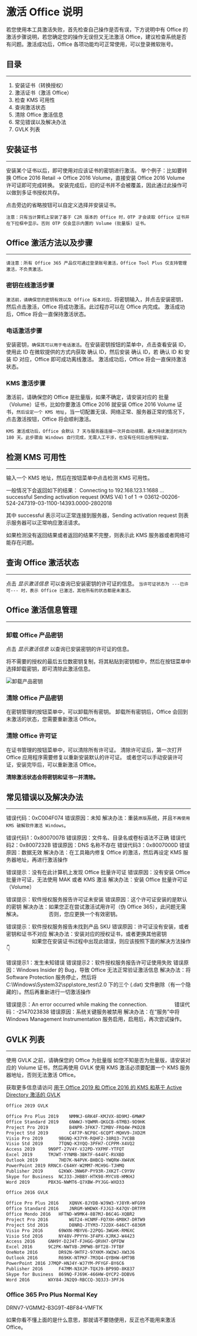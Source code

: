 # 激活 Office 说明

若您使用本工具激活失败，首先检查自己操作是否有误，下方说明中有 Office 的激活步骤说明，若您确定您的操作无误但又无法激活 Office，建议检查系统是否有问题。激活成功后，Office 各项功能均可正常使用，可以登录微软账号。

## 目录

---

1. 安装证书（转换授权）
2. 激活证书（激活 Office）
3. 检查 KMS 可用性
4. 查询激活状态
5. 清除 Office 激活信息
6. 常见错误以及解决办法
7. GVLK 列表

## 安装证书

---

安装某个证书以后，即可使用对应该证书的密钥进行激活。
举个例子：比如要转换 Office 2016 Retail -> Office 2016 Volume，直接安装 Office 2016 Volume 许可证即可完成转换。
安装完成后，旧的证书并不会被覆盖，因此通过此操作可以做到多证书授权共存。

点击旁边的省略按钮可以自定义选择并安装证书。

`注意：只有当计算机上安装了基于 C2R 版本的 Office 时，OTP 才会读取 Office 证书并在下拉框中显示。否则 OTP 仅会显示内置的 Volume (批量版) 证书。`

## Office 激活方法以及步骤

---

`请注意：所有 Office 365 产品仅可通过登录账号激活，Office Tool Plus 仅支持管理激活，不负责激活。`

### 密钥在线激活步骤

`激活前，请确保您的密钥有效以及 Office 版本对应。`将密钥输入，并点击安装密钥，然后点击激活，Office 将成功激活。此过程亦可以在 Office 内完成。
激活成功后，Office 将会一直保持激活状态。

### 电话激活步骤

安装密钥，`确保其可以用于电话激活`。在安装密钥按钮的菜单中，点击查看安装 ID，使用此 ID 在微软提供的方式内获取 确认 ID，然后安装 确认 ID，若 确认 ID 和 安装 ID 对应，Office 即可成功离线激活。
激活成功后，Office 将会一直保持激活状态。

### KMS 激活步骤

激活前，请确保您的 Office 是批量版，如果不确定，请安装对应的 批量（Volume）证书，比如你要激活 Office 2016 就安装 Office 2016 Volume 证书，`然后设定一个 KMS 地址`，当一切配置无误、网络正常、服务器正常的情况下，点击激活按钮，Office 将会顺利激活。

`KMS 激活成功后，Office 会默认 7 天与服务器连接一次并自动续期，最大持续激活时间为 180 天。此步骤由 Windows 自行完成，无需人工干涉，也没有任何后台程序驻留。`

## 检测 KMS 可用性

---

输入一个 KMS 地址，然后在按钮菜单中点击检测 KMS 可用性。

一般情况下会返回如下的结果：
Connecting to 192.168.123.1:1688 ... successful
Sending activation request (KMS V4) 1 of 1  -> 03612-00206-524-247319-03-1100-14393.0000-2802018

其中 successful 表示可以正常连接到服务器，Sending activation request 则表示服务器可以正常响应激活请求。

如果检测没有返回结果或者返回的结果不完整，则表示此 KMS 服务器或者网络可能存在问题。

## 查询 Office 激活状态

---

点击 *显示激活信息* 可以查询已安装密钥的许可证的信息。
`当许可证状态为 ---已许可--- 时，表示 Office 已激活，其他所有的状态都是未激活。`

## Office 激活信息管理

---

### 卸载 Office 产品密钥

点击 *显示激活信息* 以查询已安装密钥的许可证的信息。

将不需要的授权的最后五位数密钥复制，将其粘贴到密钥框中，然后在按钮菜单中选择卸载密钥，即可清除此激活信息。

![卸载产品密钥](https://coolhub.top/wp-content/uploads/2019/11/卸载产品密钥.png)

### 清除 Office 产品密钥

在密钥管理的按钮菜单中，可以卸载所有密钥。
卸载所有密钥后，Office 会回到未激活的状态，您需要重新激活 Office。

### 清除 Office 许可证

在证书管理的按钮菜单中，可以清除所有许可证。
清除许可证后，第一次打开 Office 应用程序需要修复以重新安装默认的许可证。
或者您可以手动安装许可证，安装完毕后，可以重新激活 Office。

**清除激活状态会将密钥和证书一并清除。**

## 常见错误以及解决办法

---

错误代码：0xC004F074
错误原因：未知
解决办法：重装`原版`系统，并且`不再使用 KMS 破解软件激活 Windows`。

错误代码1：0x8007007B
错误原因：文件名、目录名或卷标语法不正确
错误代码2：0x8007232B
错误原因：DNS 名称不存在
错误代码3：0x8007000D
错误原因：数据无效
解决办法：在工具箱内修复 Office 的激活，然后再设定 KMS 服务器地址，再进行激活操作

错误提示：没有在此计算机上发现 Office 批量许可证
错误原因：没有安装 Office 批量许可证，无法使用 MAK 或者 KMS 激活
解决办法：安装 Office 批量许可证（Volume）

错误提示：软件授权服务报告许可证未安装
错误原因：这个许可证安装的是默认的密钥
解决办法：如果您正在尝试激活试用许可（伪 Office 365），此问题无需解决。
　　　　　否则，您应更换一个有效密钥。

错误提示：软件授权服务报告未找到产品 SKU
错误原因：许可证没有安装，或者密钥和证书不对应
解决办法：安装对应的授权证书，或者更换其他密钥
　　　　　如果您在安装证书过程中出现此错误，则应该按照下面的解决方法操作👇

错误提示1：发生未知错误
错误提示2：软件授权服务报告许可证使用失败
错误原因：Windows Insider 的 Bug，导致 Office 无法正常验证激活信息
解决办法：将 Software Protection 服务停止，然后将 C:\Windows\System32\spp\store_test\2.0 下的三个 (.dat) 文件删除（有一个隐藏的）。然后再重新进行一切激活操作

错误提示：An error occurred while making the connection.
　　　　　错误代码：-2147023838
错误原因：系统关键服务被禁用
解决办法：在“服务”中将 Windows Management Instrumentation 服务启用，启用后，再次尝试操作。

## GVLK 列表

---

使用 GVLK 之前，请确保您的 Office 为批量版
如您不知是否为批量版，请安装对应的 Volume 证书，然后再使用 GVLK
使用 KMS 激活必须要配置一个 KMS 服务器地址，否则无法激活 Office。

获取更多信息请访问 [用于 Office 2019 和 Office 2016 的 KMS 和基于 Active Directory 激活的 GVLK](https://docs.microsoft.com/zh-cn/DeployOffice/vlactivation/gvlks)

```txt
Office 2019 GVLK

Office Pro Plus 2019	NMMKJ-6RK4F-KMJVX-8D9MJ-6MWKP
Office Standard 2019	6NWWJ-YQWMR-QKGCB-6TMB3-9D9HK
Project Pro 2019		B4NPR-3FKK7-T2MBV-FRQ4W-PKD2B
Project Std 2019		C4F7P-NCP8C-6CQPT-MQHV9-JXD2M
Visio Pro 2019		9BGNQ-K37YR-RQHF2-38RQ3-7VCBB
Visio Std 2019		7TQNQ-K3YQQ-3PFH7-CCPPM-X4VQ2
Access 2019		9N9PT-27V4Y-VJ2PD-YXFMF-YTFQT
Excel 2019		TMJWT-YYNMB-3BKTF-644FC-RVXBD
Outlook 2019		7HD7K-N4PVK-BHBCQ-YWQRW-XW4VK
PowerPoint 2019	RRNCX-C64HY-W2MM7-MCH9G-TJHMQ
Publisher 2019		G2KWX-3NW6P-PY93R-JXK2T-C9Y9V
Skype for Business	NCJ33-JHBBY-HTK98-MYCV8-HMKHJ
Word 2019		PBX3G-NWMT6-Q7XBW-PYJGG-WXD33

Office 2016 GVLK

Office Pro Plus 2016	XQNVK-8JYDB-WJ9W3-YJ8YR-WFG99
Office Standard 2016	JNRGM-WHDWX-FJJG3-K47QV-DRTFM
Office Mondo 2016	HFTND-W9MK4-8B7MJ-B6C4G-XQBR2
Project Pro 2016		WGT24-HCNMF-FQ7XH-6M8K7-DRTW9
Project Std 2016		D8NRQ-JTYM3-7J2DX-646CT-6836M
Visio Pro 2016		69WXN-MBYV6-22PQG-3WGHK-RM6XC
Visio Std 2016		NY48V-PPYYH-3F4PX-XJRKJ-W4423
Access 2016		GNH9Y-D2J4T-FJHGG-QRVH7-QPFDW
Excel 2016		9C2PK-NWTVB-JMPW8-BFT28-7FTBF
OneNote 2016		DR92N-9HTF2-97XKM-XW2WJ-XW3J6
Outlook 2016		R69KK-NTPKF-7M3Q4-QYBHW-6MT9B
PowerPoint 2016	J7MQP-HNJ4Y-WJ7YM-PFYGF-BY6C6
Publisher 2016		F47MM-N3XJP-TQXJ9-BP99D-8K837
Skype for Business	869NQ-FJ69K-466HW-QYCP2-DDBV6
Word 2016		WXY84-JN2Q9-RBCCQ-3Q3J3-3PFJ6
```

### Office 365 Pro Plus Normal Key

DRNV7-VGMM2-B3G9T-4BF84-VMFTK

如果你看不懂上面的是什么意思，那就请不要随便用，反正也不能用来激活 Office。
